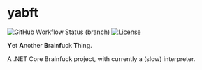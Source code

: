 # yabft

![GitHub Workflow Status (branch)](https://img.shields.io/github/workflow/status/corenting/yabft/CI/master) [![License](https://img.shields.io/github/license/corenting/yabft)](https://github.com/corenting/yabft/blob/master/LICENSE)


**Y**et **A**nother **B**rain**f**uck **T**hing.

A .NET Core Brainfuck project, with currently a (slow) interpreter.
